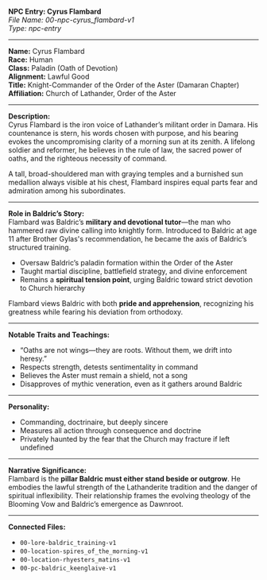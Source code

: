 **NPC Entry: Cyrus Flambard**  
*File Name: 00-npc-cyrus_flambard-v1*  
*Type: npc-entry*

---

**Name:** Cyrus Flambard  
**Race:** Human  
**Class:** Paladin (Oath of Devotion)  
**Alignment:** Lawful Good  
**Title:** Knight-Commander of the Order of the Aster (Damaran Chapter)  
**Affiliation:** Church of Lathander, Order of the Aster

---

**Description:**  
Cyrus Flambard is the iron voice of Lathander’s militant order in Damara. His countenance is stern, his words chosen with purpose, and his bearing evokes the uncompromising clarity of a morning sun at its zenith. A lifelong soldier and reformer, he believes in the rule of law, the sacred power of oaths, and the righteous necessity of command.

A tall, broad-shouldered man with graying temples and a burnished sun medallion always visible at his chest, Flambard inspires equal parts fear and admiration among his subordinates.

---

**Role in Baldric’s Story:**  
Flambard was Baldric’s **military and devotional tutor**—the man who hammered raw divine calling into knightly form. Introduced to Baldric at age 11 after Brother Gylas's recommendation, he became the axis of Baldric’s structured training.

- Oversaw Baldric’s paladin formation within the Order of the Aster  
- Taught martial discipline, battlefield strategy, and divine enforcement  
- Remains a **spiritual tension point**, urging Baldric toward strict devotion to Church hierarchy

Flambard views Baldric with both **pride and apprehension**, recognizing his greatness while fearing his deviation from orthodoxy.

---

**Notable Traits and Teachings:**  
- “Oaths are not wings—they are roots. Without them, we drift into heresy.”  
- Respects strength, detests sentimentality in command  
- Believes the Aster must remain a shield, not a song  
- Disapproves of mythic veneration, even as it gathers around Baldric

---

**Personality:**  
- Commanding, doctrinaire, but deeply sincere  
- Measures all action through consequence and doctrine  
- Privately haunted by the fear that the Church may fracture if left undefined

---

**Narrative Significance:**  
Flambard is the **pillar Baldric must either stand beside or outgrow**. He embodies the lawful strength of the Lathanderite tradition and the danger of spiritual inflexibility. Their relationship frames the evolving theology of the Blooming Vow and Baldric’s emergence as Dawnroot.

---

**Connected Files:**  
- `00-lore-baldric_training-v1`  
- `00-location-spires_of_the_morning-v1`  
- `00-location-rhyesters_matins-v1`  
- `00-pc-baldric_keenglaive-v1`